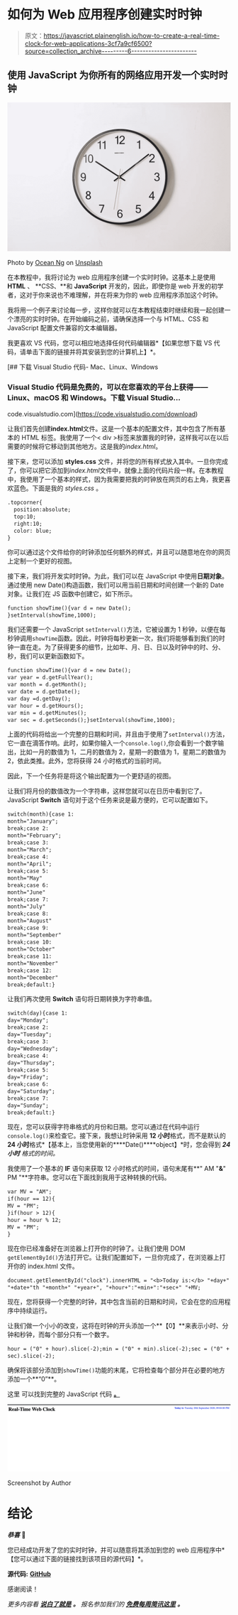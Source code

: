 # 如何为 Web 应用程序创建实时时钟

> 原文：<https://javascript.plainenglish.io/how-to-create-a-real-time-clock-for-web-applications-3cf7a9cf6500?source=collection_archive---------6----------------------->

## 使用 JavaScript 为你所有的网络应用开发一个实时时钟

![](img/fe1a36e480d93efea80aaa73ecd91dfb.png)

Photo by [Ocean Ng](https://unsplash.com/@oceanng?utm_source=unsplash&utm_medium=referral&utm_content=creditCopyText) on [Unsplash](https://unsplash.com/s/photos/clock?utm_source=unsplash&utm_medium=referral&utm_content=creditCopyText)

在本教程中，我将讨论为 web 应用程序创建一个实时时钟。这基本上是使用 **HTML** 、 **CSS、**和 **JavaScript** 开发的，因此，即使你是 web 开发的初学者，这对于你来说也不难理解，并在将来为你的 web 应用程序添加这个时钟。

我将用一个例子来讨论每一步，这样你就可以在本教程结束时继续和我一起创建一个漂亮的实时时钟。在开始编码之前，请确保选择一个与 HTML、CSS 和 JavaScript 配置文件兼容的文本编辑器。

我更喜欢 VS 代码，您可以相应地选择任何代码编辑器*【如果您想下载 VS 代码，请单击下面的链接并将其安装到您的计算机上】*。

[](https://code.visualstudio.com/download) [## 下载 Visual Studio 代码- Mac、Linux、Windows

### Visual Studio 代码是免费的，可以在您喜欢的平台上获得——Linux、macOS 和 Windows。下载 Visual Studio…

code.visualstudio.com](https://code.visualstudio.com/download) 

让我们首先创建**index.html**文件。这是一个基本的配置文件，其中包含了所有基本的 HTML 标签。我使用了一个< div >标签来放置我的时钟，这样我可以在以后需要的时候将它移动到其他地方。这是我的*index.html*。

接下来，您可以添加 **styles.css** 文件，并将您的所有样式放入其中。一旦你完成了，你可以把它添加到*index.html*文件中，就像上面的代码片段一样。在本教程中，我使用了一个基本的样式，因为我需要把我的时钟放在网页的右上角，我更喜欢蓝色。下面是我的 *styles.css* 。

```
.topcorner{
  position:absolute;
  top:10;
  right:10;
  color: blue;
}
```

你可以通过这个文件给你的时钟添加任何额外的样式，并且可以随意地在你的网页上定制一个更好的视图。

接下来，我们将开发实时时钟。为此，我们可以在 JavaScript 中使用**日期对象**。通过使用 new Date()构造函数，我们可以用当前日期和时间创建一个新的 Date 对象。让我们在 JS 函数中创建它，如下所示。

```
function showTime(){var d = new Date();
}setInterval(showTime,1000);
```

我们还需要一个 JavaScript `setInterval()`方法，它被设置为 1 秒钟，以便在每秒钟调用`showTime`函数。因此，时钟将每秒更新一次，我们将能够看到我们的时钟一直在走。为了获得更多的细节，比如年、月、日、日以及时钟中的时、分、秒，我们可以更新函数如下。

```
function showTime(){var d = new Date();
var year = d.getFullYear();
var month = d.getMonth();
var date = d.getDate();
var day =d.getDay();
var hour = d.getHours();
var min = d.getMinutes();
var sec = d.getSeconds();}setInterval(showTime,1000);
```

上面的代码将给出一个完整的日期和时间，并且由于使用了`setInterval()`方法，它一直在滴答作响。此时，如果你输入一个`console.log()`,你会看到一个数字输出，比如一月的数值为 1，二月的数值为 2，星期一的数值为 1，星期二的数值为 2，依此类推。此外，您将获得 24 小时格式的当前时间。

因此，下一个任务将是将这个输出配置为一个更舒适的视图。

让我们将月份的数值改为一个字符串，这样您就可以在日历中看到它了。JavaScript **Switch** 语句对于这个任务来说是最方便的，它可以配置如下。

```
switch(month){case 1:
month="January";
break;case 2:
month="February";
break;case 3:
month="March";
break;case 4:
month="April";
break;case 5:
month="May"
break;case 6:
month="June"
break;case 7:
month="July"
break;case 8:
month="August"
break;case 9:
month="September"
break;case 10:
month="October"
break;case 11:
month="November"
break;case 12:
month="December"
break;default:}
```

让我们再次使用 **Switch** 语句将日期转换为字符串值。

```
switch(day){case 1:
day="Monday";
break;case 2:
day="Tuesday";
break;case 3:
day="Wednesday";
break;case 4:
day="Thursday";
break;case 5:
day="Friday";
break;case 6:
day="Saturday";
break;case 7:
day="Sunday";
break;default:}
```

现在，您可以获得字符串格式的月份和日期。您可以通过在代码中运行`console.log()`来检查它。接下来，我想让时钟采用 **12 小时**格式，而不是默认的 **24 小时**格式*【基本上，当您使用新的****Date()****object】*时，您会得到 ***24 小时*** *格式的时间。*

我使用了一个基本的 **IF** 语句来获取 12 小时格式的时间，语句末尾有**" AM "**&**" PM "**字符串。您可以在下面找到我用于这种转换的代码。

```
var MV = "AM";
if(hour == 12){
MV = "PM";
}if(hour > 12){
hour = hour % 12;
MV = "PM";
}
```

现在你已经准备好在浏览器上打开你的时钟了。让我们使用 DOM `getElementById()`方法打开它。让我们配置如下，一旦你完成了，在浏览器上打开你的 index.html 文件。

```
document.getElementById("clock").innerHTML = "<b>Today is:</b> "+day+" "+date+"th "+month+" "+year+", "+hour+":"+min+":"+sec+" "+MV;
```

现在，您将获得一个完整的时钟，其中包含当前的日期和时间，它会在您的应用程序中持续运行。

让我们做一个小小的改变，这将在时钟的开头添加一个**【0】**来表示小时、分钟和秒钟，而每个部分只有一个数字。

```
hour = ("0" + hour).slice(-2);min = ("0" + min).slice(-2);sec = ("0" + sec).slice(-2);
```

确保将该部分添加到`showTime()`功能的末尾，它将检查每个部分并在必要的地方添加一个**“0”**。

这里 可以找到完整的 JavaScript 代码 [**。**](https://github.com/randiltennakoon/Real-time-clock-for-web-app/blob/master/app.js)

![](img/af54f3671d84ecf1170960c8a5aeac8d.png)

Screenshot by Author

# 结论

***恭喜*** 🎉

您已经成功开发了您的实时时钟，并可以随意将其添加到您的 web 应用程序中*【您可以通过下面的链接找到该项目的源代码】*。

**源代码:** [**GitHub**](https://github.com/randiltennakoon/Real-time-clock-for-web-app)

感谢阅读！

*更多内容看* [***说白了就是***](http://plainenglish.io/) ***。*** *报名参加我们的* [***免费每周简讯这里***](http://newsletter.plainenglish.io/) ***。***